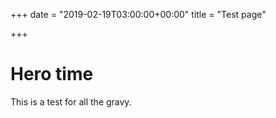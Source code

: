 +++
date = "2019-02-19T03:00:00+00:00"
title = "Test page"

+++
# Hero time

This is a test for all the gravy.